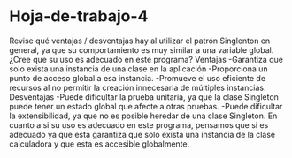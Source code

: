 # Hoja-de-trabajo-4

Revise qué ventajas / desventajas hay al utilizar el patrón Singlenton en general, ya que su comportamiento es muy similar a una variable global. ¿Cree que su uso es adecuado en este programa?
Ventajas
  -Garantiza que solo exista una instancia de una clase en la aplicación
  -Proporciona un punto de acceso global a esa instancia.
  -Promueve el uso eficiente de recursos al no permitir la creación innecesaria de múltiples instancias.
Desventajas
  -Puede dificultar la prueba unitaria, ya que la clase Singleton puede tener un estado global que afecte a otras pruebas.
  -Puede dificultar la extensibilidad, ya que no es posible heredar de una clase Singleton.
En cuanto a si su uso es adecuado en este programa, pensamos que si es adecuado ya que esta garantiza que solo exista una instancia de la clase calculadora y que esta es accesible globalmente.
